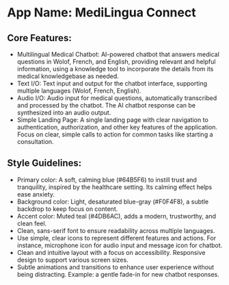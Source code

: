 # **App Name**: MediLingua Connect

## Core Features:

- Multilingual Medical Chatbot: AI-powered chatbot that answers medical questions in Wolof, French, and English, providing relevant and helpful information, using a knowledge tool to incorporate the details from its medical knowledgebase as needed.
- Text I/O: Text input and output for the chatbot interface, supporting multiple languages (Wolof, French, English).
- Audio I/O: Audio input for medical questions, automatically transcribed and processed by the chatbot. The AI chatbot response can be synthesized into an audio output.
- Simple Landing Page: A single landing page with clear navigation to authentication, authorization, and other key features of the application. Focus on clear, simple calls to action for common tasks like starting a consultation.

## Style Guidelines:

- Primary color: A soft, calming blue (#64B5F6) to instill trust and tranquility, inspired by the healthcare setting. Its calming effect helps ease anxiety.
- Background color: Light, desaturated blue-gray (#F0F4F8), a subtle backdrop to keep focus on content.
- Accent color: Muted teal (#4DB6AC), adds a modern, trustworthy, and clean feel.
- Clean, sans-serif font to ensure readability across multiple languages.
- Use simple, clear icons to represent different features and actions. For instance, microphone icon for audio input and message icon for chatbot.
- Clean and intuitive layout with a focus on accessibility. Responsive design to support various screen sizes.
- Subtle animations and transitions to enhance user experience without being distracting. Example: a gentle fade-in for new chatbot responses.